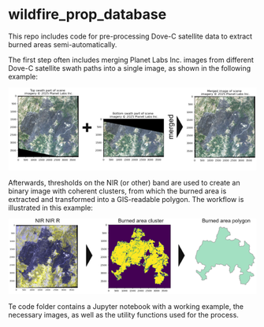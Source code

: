 # wildfire_prop_database
This repo includes code for pre-processing Dove-C satellite data to extract burned areas semi-automatically. 


The first step often includes merging Planet Labs Inc. images from different Dove-C satellite swath paths into a single image, as shown in the following example:

![Workflow of merging process](./imgs_readme/workflow_merge.png)

Afterwards, thresholds on the NIR (or other) band are used to create an binary image with coherent clusters, from which the burned area is extracted and transformed into a GIS-readable polygon. 
The workflow is illustrated in this example:

![Workflow of extracting the burned area](./imgs_readme/workflow_image_to_polygon.png)

Te code folder contains a Jupyter notebook with a working example, the necessary images, as well as the utility functions used for the process.
